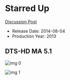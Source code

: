 # Starred Up

[Discussion Post](https://www.avsforum.com/threads/bass-eq-for-filtered-movies.2995212/post-58616930)

* Release Date: 2014-08-04
* Production Year: 2013

## DTS-HD MA 5.1

![img 0](https://i.imgur.com/n1QLL5o.jpg)

![img 1](https://i.imgur.com/P04mNXF.png)

